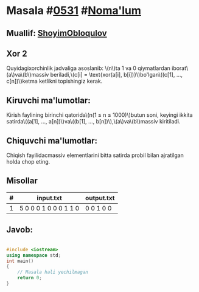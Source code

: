 
<h1>Masala #<a href="https://robocontest.uz/tasks/0531">0531</a> #<a href="https://robocontest.uz/tasks?category=1">Noma'lum</a></h1>
<h2> Muallif: <a href="https://robocontest.uz/profile/obloqulovshoyim">ShoyimObloqulov</a></h2>
<h2>Xor 2</h2>
<p>Quyidagixorchinlik jadvaliga asoslanib:
\(n\)ta 1 va 0 qiymatlardan iborat\(a\)va\(b\)massiv beriladi,\(c[i] = \text{xor(a[i], b[i])}\)bo'lgan\((c[1], …, c[n])\)ketma ketlikni topishingiz kerak.</p>
<h2>Kiruvchi ma'lumotlar:</h2>
<p>Kirish faylining birinchi qatorida\(n(1 ≤ n ≤ 1000)\)butun soni, keyingi ikkita satirda\((a[1], …, a[n])\)va\((b[1], …, b[n])\),\(a\)va\(b\)massiv kiritiladi.</p>
<h2>Chiquvchi ma'lumotlar:</h2>
<p>Chiqish fayilidacmassiv elementlarini bitta satirda probil bilan ajratilgan holda chop eting.</p>
<h2>Misollar</h2>
<table>
    <thead>
        <tr>
            <th>#</th>
            <th>input.txt</th>
            <th>output.txt</th>
        </tr>
    </thead>
    <tbody>
            <tr>
                <td>1</td>
                <td>5
0 0 0 1 0 
0 0 1 1 0</td>
                <td>0 0 1 0 0</td>
            </tr>
    </tbody>
    </table>
    
<h2>Javob:</h2>

######
```cpp
#include <iostream>
using namespace std;
int main()
{
    // Masala hali yechilmagan
    return 0;
}
```
